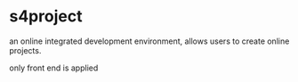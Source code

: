 # s4project
an online integrated development environment, allows users to create online projects.

only front end is applied

